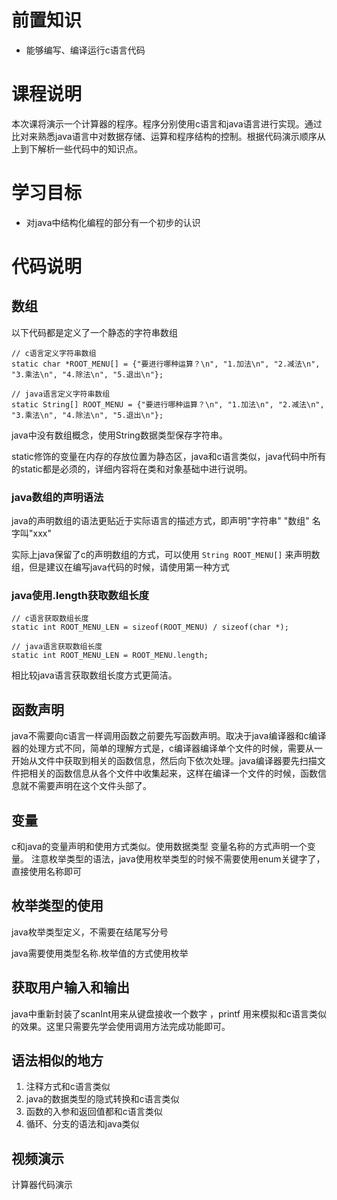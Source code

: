# 前置知识

* 能够编写、编译运行c语言代码

# 课程说明

本次课将演示一个计算器的程序。程序分别使用c语言和java语言进行实现。通过比对来熟悉java语言中对数据存储、运算和程序结构的控制。根据代码演示顺序从上到下解析一些代码中的知识点。

# 学习目标

- 对java中结构化编程的部分有一个初步的认识

# 代码说明

## 数组

以下代码都是定义了一个静态的字符串数组

```
// c语言定义字符串数组
static char *ROOT_MENU[] = {"要进行哪种运算？\n", "1.加法\n", "2.减法\n", "3.乘法\n", "4.除法\n", "5.退出\n"};

// java语言定义字符串数组
static String[] ROOT_MENU = {"要进行哪种运算？\n", "1.加法\n", "2.减法\n", "3.乘法\n", "4.除法\n", "5.退出\n"};
```

java中没有数组概念，使用String数据类型保存字符串。

static修饰的变量在内存的存放位置为静态区，java和c语言类似，java代码中所有的static都是必须的，详细内容将在类和对象基础中进行说明。

### java数组的声明语法

java的声明数组的语法更贴近于实际语言的描述方式，即声明"字符串" "数组" 名字叫"xxx"

实际上java保留了c的声明数组的方式，可以使用 `String ROOT_MENU[]` 来声明数组，但是建议在编写java代码的时候，请使用第一种方式

### java使用.length获取数组长度

```
// c语言获取数组长度
static int ROOT_MENU_LEN = sizeof(ROOT_MENU) / sizeof(char *);

// java语言获取数组长度
static int ROOT_MENU_LEN = ROOT_MENU.length;
```

相比较java语言获取数组长度方式更简洁。

## 函数声明

java不需要向c语言一样调用函数之前要先写函数声明。取决于java编译器和c编译器的处理方式不同，简单的理解方式是，c编译器编译单个文件的时候，需要从一开始从文件中获取到相关的函数信息，然后向下依次处理。java编译器要先扫描文件把相关的函数信息从各个文件中收集起来，这样在编译一个文件的时候，函数信息就不需要声明在这个文件头部了。

## 变量

c和java的变量声明和使用方式类似。使用数据类型 变量名称的方式声明一个变量。 注意枚举类型的语法，java使用枚举类型的时候不需要使用enum关键字了，直接使用名称即可

## 枚举类型的使用

java枚举类型定义，不需要在结尾写分号

java需要使用类型名称.枚举值的方式使用枚举

## 获取用户输入和输出

java中重新封装了scanInt用来从键盘接收一个数字 ，printf 用来模拟和c语言类似的效果。这里只需要先学会使用调用方法完成功能即可。

## 语法相似的地方

1. 注释方式和c语言类似
2. java的数据类型的隐式转换和c语言类似
3. 函数的入参和返回值都和c语言类似
4. 循环、分支的语法和java类似

## 视频演示

计算器代码演示